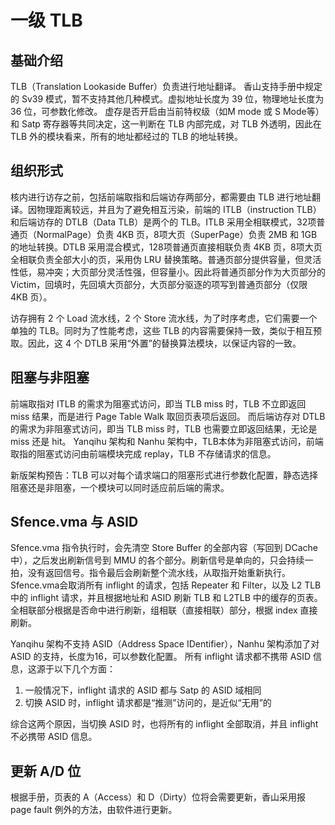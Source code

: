 # 一级 TLB

## 基础介绍

TLB（Translation Lookaside Buffer）负责进行地址翻译。
香山支持手册中规定的 Sv39 模式，暂不支持其他几种模式。虚拟地址长度为 39 位，物理地址长度为 36 位，可参数化修改。
虚存是否开启由当前特权级（如M mode 或 S Mode等）和 Satp 寄存器等共同决定，这一判断在 TLB 内部完成，对 TLB 外透明，因此在 TLB 外的模块看来，所有的地址都经过的 TLB 的地址转换。

## 组织形式

核内进行访存之前，包括前端取指和后端访存两部分，都需要由 TLB 进行地址翻译。因物理距离较远，并且为了避免相互污染，前端的 ITLB（instruction TLB）和后端访存的 DTLB（Data TLB）是两个的 TLB。ITLB 采用全相联模式，32项普通页（NormalPage）负责 4KB 页，8项大页（SuperPage）负责 2MB 和 1GB 的地址转换。DTLB 采用混合模式，128项普通页直接相联负责 4KB 页，8项大页全相联负责全部大小的页，采用伪 LRU 替换策略。普通页部分提供容量，但灵活性低，易冲突；大页部分灵活性强，但容量小。因此将普通页部分作为大页部分的 Victim，回填时，先回填大页部分，大页部分驱逐的项写到普通页部分（仅限 4KB 页）。

访存拥有 2 个 Load 流水线，2 个 Store 流水线，为了时序考虑，它们需要一个单独的 TLB。同时为了性能考虑，这些 TLB 的内容需要保持一致，类似于相互预取。因此，这 4 个 DTLB 采用“外置”的替换算法模块，以保证内容的一致。

## 阻塞与非阻塞

前端取指对 ITLB 的需求为阻塞式访问，即当 TLB miss 时，TLB 不立即返回 miss 结果，而是进行 Page Table Walk 取回页表项后返回。
而后端访存对 DTLB 的需求为非阻塞式访问，即当 TLB miss 时，TLB 也需要立即返回结果，无论是 miss 还是 hit。
Yanqihu 架构和 Nanhu 架构中，TLB本体为非阻塞式访问，前端取指的阻塞式访问由前端模块完成 replay，TLB 不存储请求的信息。

新版架构预告：TLB 可以对每个请求端口的阻塞形式进行参数化配置，静态选择阻塞还是非阻塞，一个模块可以同时适应前后端的需求。

## Sfence.vma 与 ASID

Sfence.vma 指令执行时，会先清空 Store Buffer 的全部内容（写回到 DCache 中），之后发出刷新信号到 MMU 的各个部分。刷新信号是单向的，只会持续一拍，没有返回信号。指令最后会刷新整个流水线，从取指开始重新执行。
Sfence.vma会取消所有 inflight 的请求，包括 Repeater 和 Filter，以及 L2 TLB中的 inflight 请求，并且根据地址和 ASID 刷新 TLB 和 L2TLB 中的缓存的页表。
全相联部分根据是否命中进行刷新，组相联（直接相联）部分，根据 index 直接刷新。

Yanqihu 架构不支持 ASID（Address Space IDentifier），Nanhu 架构添加了对 ASID 的支持，长度为16，可以参数化配置。
所有 inflight 请求都不携带 ASID 信息，这源于以下几个方面：

1. 一般情况下，inflight 请求的 ASID 都与 Satp 的 ASID 域相同
2. 切换 ASID 时，inflight 请求都是“推测”访问的，是近似“无用”的

综合这两个原因，当切换 ASID 时，也将所有的 inflight 全部取消，并且 inflight 不必携带 ASID 信息。

## 更新 A/D 位

根据手册，页表的 A（Access）和 D（Dirty）位将会需要更新，香山采用报 page fault 例外的方法，由软件进行更新。